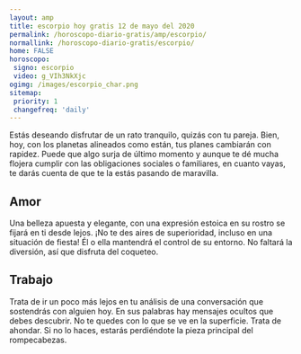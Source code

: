```yaml
---
layout: amp
title: escorpio hoy gratis 12 de mayo del 2020 
permalink: /horoscopo-diario-gratis/amp/escorpio/
normallink: /horoscopo-diario-gratis/escorpio/
home: FALSE
horoscopo:
 signo: escorpio
 video: g_VIh3NkXjc
ogimg: /images/escorpio_char.png
sitemap:
 priority: 1
 changefreq: 'daily'
---
```



Estás deseando disfrutar de un rato tranquilo, quizás con tu pareja. Bien, hoy, con los planetas alineados como están, tus planes cambiarán con rapidez. Puede que algo surja de último momento y aunque te dé mucha flojera cumplir con las obligaciones sociales o familiares, en cuanto vayas, te darás cuenta de que te la estás pasando de maravilla.

## Amor

Una belleza apuesta y elegante, con una expresión estoica en su rostro se fijará en ti desde lejos. ¡No te des aires de superioridad, incluso en una situación de fiesta! Él o ella mantendrá el control de su entorno. No faltará la diversión, así que disfruta del coqueteo.

## Trabajo

Trata de ir un poco más lejos en tu análisis de una conversación que sostendrás con alguien hoy. En sus palabras hay mensajes ocultos que debes descubrir. No te quedes con lo que se ve en la superficie. Trata de ahondar. Si no lo haces, estarás perdiéndote la pieza principal del rompecabezas.